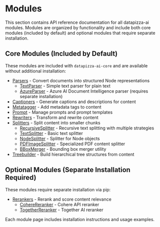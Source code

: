 # Modules

This section contains API reference documentation for all datapizza-ai modules. Modules are organized by functionality and include both core modules (included by default) and optional modules that require separate installation.

## Core Modules (Included by Default)

These modules are included with `datapizza-ai-core` and are available without additional installation:

- [Parsers](Parsers/) - Convert documents into structured Node representations
  - [TextParser](Parsers/text_parser.md) - Simple text parser for plain text
  - [AzureParser](Parsers/azure_parser.md) - Azure AI Document Intelligence parser (requires separate installation)
- [Captioners](captioners.md) - Generate captions and descriptions for content
- [Metatagger](metatagger.md) - Add metadata tags to content
- [Prompt](prompt.md) - Manage prompts and prompt templates
- [Rewriters](rewriters.md) - Transform and rewrite content
- [Splitters](Splitters/) - Split content into smaller chunks
  - [RecursiveSplitter](Splitters/recursive_splitter.md) - Recursive text splitting with multiple strategies
  - [TextSplitter](Splitters/text_splitter.md) - Basic text splitter
  - [NodeSplitter](Splitters/node_splitter.md) - Splitter for Node objects
  - [PDFImageSplitter](Splitters/pdf_image_splitter.md) - Specialized PDF content splitter
  - [BBoxMerger](Splitters/bbox_merger.md) - Bounding box merger utility
- [Treebuilder](treebuilder.md) - Build hierarchical tree structures from content

## Optional Modules (Separate Installation Required)

These modules require separate installation via pip:

- [Rerankers](Rerankers/) - Rerank and score content relevance
  - [CohereReranker](Rerankers/cohere_reranker.md) - Cohere API reranker
  - [TogetherReranker](Rerankers/together_reranker.md) - Together AI reranker

Each module page includes installation instructions and usage examples.
